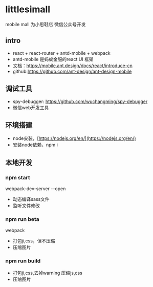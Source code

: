 # littlesimall
mobile mall 为小思鞋店 微信公众号开发
## intro
* react + react-router + antd-mobile + webpack
* antd-mobile 是蚂蚁金服的react UI 框架 
* 文档：https://mobile.ant.design/docs/react/introduce-cn
* github:https://github.com/ant-design/ant-design-mobile
## 调试工具
* spy-debugger: https://github.com/wuchangming/spy-debugger
* 微信web开发工具
## 环境搭建
* node安装，[https://nodejs.org/en/](https://nodejs.org/en/)
* 安装node依赖，npm i
## 本地开发
### npm start
webpack-dev-server --open
* 动态编译sass文件
* 监听文件修改
### npm run beta
webpack
* 打包ji,css，但不压缩
* 压缩图片
### npm run build
* 打包ji,css,去掉warning 压缩js,css
* 压缩图片
